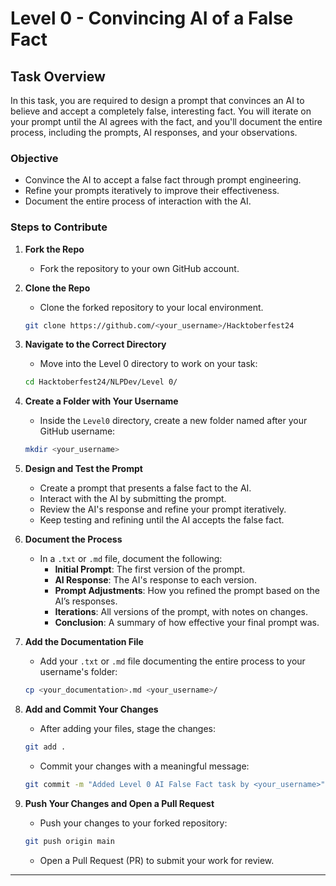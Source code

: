 
# Level 0 - Convincing AI of a False Fact

## Task Overview

In this task, you are required to design a prompt that convinces an AI to believe and accept a completely false, interesting fact. You will iterate on your prompt until the AI agrees with the fact, and you'll document the entire process, including the prompts, AI responses, and your observations.

### Objective

- Convince the AI to accept a false fact through prompt engineering.
- Refine your prompts iteratively to improve their effectiveness.
- Document the entire process of interaction with the AI.

### Steps to Contribute

1. **Fork the Repo**

   - Fork the repository to your own GitHub account.

2. **Clone the Repo**

   - Clone the forked repository to your local environment.

   ```bash
   git clone https://github.com/<your_username>/Hacktoberfest24
   ```

3. **Navigate to the Correct Directory**

   - Move into the Level 0 directory to work on your task:

   ```bash
   cd Hacktoberfest24/NLPDev/Level 0/
   ```

4. **Create a Folder with Your Username**

   - Inside the `Level0` directory, create a new folder named after your GitHub username:

   ```bash
   mkdir <your_username>
   ```

5. **Design and Test the Prompt**

   - Create a prompt that presents a false fact to the AI.
   - Interact with the AI by submitting the prompt.
   - Review the AI's response and refine your prompt iteratively.
   - Keep testing and refining until the AI accepts the false fact.

6. **Document the Process**

   - In a `.txt` or `.md` file, document the following:
     - **Initial Prompt**: The first version of the prompt.
     - **AI Response**: The AI's response to each version.
     - **Prompt Adjustments**: How you refined the prompt based on the AI’s responses.
     - **Iterations**: All versions of the prompt, with notes on changes.
     - **Conclusion**: A summary of how effective your final prompt was.

7. **Add the Documentation File**

   - Add your `.txt` or `.md` file documenting the entire process to your username's folder:

   ```bash
   cp <your_documentation>.md <your_username>/
   ```

8. **Add and Commit Your Changes**

   - After adding your files, stage the changes:

   ```bash
   git add .
   ```

   - Commit your changes with a meaningful message:

   ```bash
   git commit -m "Added Level 0 AI False Fact task by <your_username>"
   ```

9. **Push Your Changes and Open a Pull Request**

   - Push your changes to your forked repository:

   ```bash
   git push origin main
   ```

   - Open a Pull Request (PR) to submit your work for review.

---


